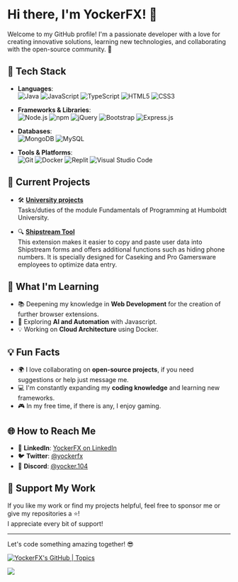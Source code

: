 # Hi there, I'm YockerFX! 👋

Welcome to my GitHub profile! I'm a passionate developer with a love for creating innovative solutions, learning new technologies, and collaborating with the open-source community. 🚀



## 🔧 Tech Stack

- **Languages**:  
  ![Java](https://img.shields.io/badge/Java-%23ED8B00.svg?style=flat-square&logo=openjdk&logoColor=white)
  ![JavaScript](https://img.shields.io/badge/-JavaScript-F7DF1E?style=flat-square&logo=javascript&logoColor=black)
  ![TypeScript](https://img.shields.io/badge/-TypeScript-007ACC?style=flat-square&logo=typescript&logoColor=white)
  ![HTML5](https://img.shields.io/badge/-HTML5-E34F26?style=flat-square&logo=html5&logoColor=white)
  ![CSS3](https://img.shields.io/badge/-CSS3-1572B6?style=flat-square&logo=css3&logoColor=white)

- **Frameworks & Libraries**:  
  ![Node.js](https://img.shields.io/badge/-Node.js-339933?style=flat-square&logo=nodedotjs&logoColor=white)
  ![npm](https://img.shields.io/badge/npm-CB3837?style=flat-square&logo=npm&logoColor=fff)
  ![jQuery](https://img.shields.io/badge/jQuery-0769AD?style=flat-square&logo=jquery&logoColor=fff)
  ![Bootstrap](https://img.shields.io/badge/Bootstrap-7952B3?style=flat-square&logo=bootstrap&logoColor=fff)
  ![Express.js](https://img.shields.io/badge/-Express.js-000000?style=flat-square&logo=express&logoColor=white)

- **Databases**:  
  ![MongoDB](https://img.shields.io/badge/-MongoDB-47A248?style=flat-square&logo=mongodb&logoColor=white)
  ![MySQL](https://img.shields.io/badge/-MySQL-4479A1?style=flat-square&logo=mysql&logoColor=white)

- **Tools & Platforms**:  
  ![Git](https://img.shields.io/badge/-Git-F05032?style=flat-square&logo=git&logoColor=white)
  ![Docker](https://img.shields.io/badge/-Docker-2496ED?style=flat-square&logo=docker&logoColor=white)
  ![Replit](https://img.shields.io/badge/Replit-F26207?style=flat-square&logo=replit&logoColor=fff)
  ![Visual Studio Code](https://custom-icon-badges.demolab.com/badge/Visual%20Studio%20Code-0078d7.svg?style=flat-square&logo=vsc&logoColor=white)


## 🚀 Current Projects

- 🛠 **[University projects](https://github.com/YockerFX/GDP-Projekte)**  
  Tasks/duties of the module Fundamentals of Programming at Humboldt University.

- 🔍 **[Shipstream Tool](https://github.com/ToolHood/shipstreamData)**  
  This extension makes it easier to copy and paste user data into Shipstream forms and offers additional functions such as hiding phone numbers. It is specially designed for Caseking and Pro Gamersware employees to optimize data entry.



## 🌱 What I'm Learning

- 📚 Deepening my knowledge in **Web Development** for the creation of further browser extensions.
- 🤖 Exploring **AI and Automation** with Javascript.
- 💡 Working on **Cloud Architecture** using Docker.



## 💡 Fun Facts

- 🌍 I love collaborating on **open-source projects**, if you need suggestions or help just message me.
- 💻 I'm constantly expanding my **coding knowledge** and learning new frameworks.
- 🎮 In my free time, if there is any, I enjoy gaming.



## 🌐 How to Reach Me

- 💼 **LinkedIn**: [YockerFX on LinkedIn](https://www.linkedin.com/in/christoph-thiel-50213128a)
- 🐦 **Twitter**: [@yockerfx](https://twitter.com/yockerfx)
- 💬 **Discord**: [@yocker.104](https://www.discordapp.com/users/461137123576119316)



## 💖 Support My Work

If you like my work or find my projects helpful, feel free to sponsor me or give my repositories a ⭐!  
I appreciate every bit of support!

---

Let's code something amazing together! 😎

[![YockerFX's GitHub | Topics](https://stats.quira.sh/YockerFX/topics-over-time?theme=dark)](https://quira.sh?utm_source=widgets&utm_campaign=YockerFX)

<img src="http://estruyf-github.azurewebsites.net/api/VisitorHit?user=yockerfx&repo=yockerfx&countColorcountColor&countColor=%237B1E7B"/>
